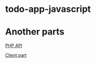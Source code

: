 # todo-app-javascript

# Another parts

[PHP API](https://github.com/andreterceiro/todoapp-php)

[Client part](https://github.com/andreterceiro/todo-app-vue)